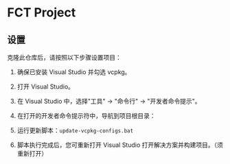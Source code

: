 # FCT Project

## 设置

克隆此仓库后，请按照以下步骤设置项目：

1. 确保已安装 Visual Studio 并勾选 vcpkg。

2. 打开 Visual Studio。

3. 在 Visual Studio 中，选择"工具" -> "命令行" -> "开发者命令提示"。

4. 在打开的开发者命令提示符中，导航到项目根目录：

5. 运行更新脚本：`update-vcpkg-configs.bat`

6. 脚本执行完成后，您可重新打开 Visual Studio 打开解决方案并构建项目。（须重新打开）

